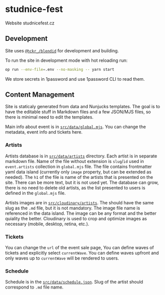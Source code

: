 # studnice-fest

Website studnicefest.cz

## Development

Site uses [`@hckr_/blendid`](https://github.com/hckr-studio/blendid) for development and building.

To run the site in development mode with hot reloading run:

```bash
op run --env-file=.env --no-masking -- yarn start
```

We store secrets in 1password and use 1password CLI to read them.

## Content Management

Site is staticaly generated from data and Nunjucks templates. The goal is to have the editable stuff in Markdown files
and a few JSON/MJS files, so there is minimal need to edit the templates.

Main info about event is in [`src/data/global.mjs`](tree/main/src/data/global.mjs). You can change the metadata, 
event info and tickets here.

### Artists

Artists database is in [`src/data/artists`](tree/main/src/data/artists) directory. Each artist is in separate markdown file. 
Name of the file without extension is `slug`/`id` used in `event.artists` collection in `global.mjs` file.
The file contains frontmatter yaml data island (currently only `image` property, but can be extended as needed).
The `h1` of the file is name of the artists that is presented on the site. There can be more text, but it is not
used yet. The database can grow, there is no need to delete old artists, as the list presented to users is defined
in the `global.mjs` file.

Artists images are in [`src/cloudinary/artists`](tree/main/src/cloudinary/artists). The should have the same slug as the `.md`
file, but it is not mandatory. The image file name is referenced in the data island. The image can be any format and 
the better quiality the better. Cloudinary is used to crop and optimize images as necessary (mobile, desktop, retina, etc.).

### Tickets

You can change the `url` of the event sale page, You can define waves of tickets and explicitly select `currentWave`. 
You can define waves upfront and only waves up to `currentWave` will be rendered to users.

### Schedule

Schedule is in the [`src/data/schedule.json`](tree/main/src/data/schedule.json). Slug of the artist should correspond to `.md` file name.
